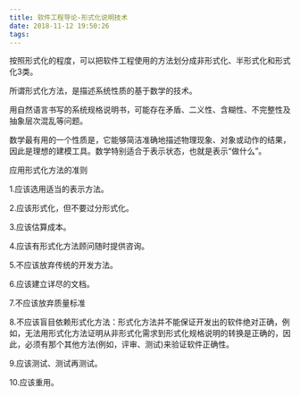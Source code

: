 ```yaml
---
title: 软件工程导论-形式化说明技术
date: 2018-11-12 19:50:26
tags:
---
```

按照形式化的程度，可以把软件工程使用的方法划分成非形式化、半形式化和形式化3类。

所谓形式化方法，是描述系统性质的基于数学的技术。

用自然语言书写的系统规格说明书，可能存在矛盾、二义性、含糊性、不完整性及抽象层次混乱等问题。

数学最有用的一个性质是，它能够简洁准确地描述物理现象、对象或动作的结果，因此是理想的建模工具。数学特别适合于表示状态，也就是表示“做什么”。

应用形式化方法的准则

1.应该选用适当的表示方法。

2.应该形式化，但不要过分形式化。

3.应该估算成本。

4.应该有形式化方法顾问随时提供咨询。

5.不应该放弃传统的开发方法。

6.应该建立详尽的文档。

7.不应该放弃质量标准

8.不应该盲目依赖形式化方法：形式化方法并不能保证开发出的软件绝对正确，例如，无法用形式化方法证明从非形式化需求到形式化规格说明的转换是正确的，因此，必须有那个其他方法(例如，评审、测试)来验证软件正确性。

9.应该测试、测试再测试。

10.应该重用。